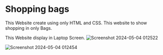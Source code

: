 # Shopping bags
This Website create using only HTML and CSS. This website to show shopping in only Bags.

This Website display in Laptop Screen.
![Screenshot 2024-05-04 012522](https://github.com/deepaknigam2004/Website/assets/144211777/9564b29e-c50f-40ea-b374-34891e9ef74e)

![Screenshot 2024-05-04 012454](https://github.com/deepaknigam2004/Website/assets/144211777/5d1f8e05-beac-425c-8dc8-23b1544911f1)
